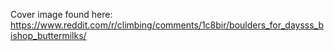 Cover image found here: https://www.reddit.com/r/climbing/comments/1c8bir/boulders_for_daysss_bishop_buttermilks/